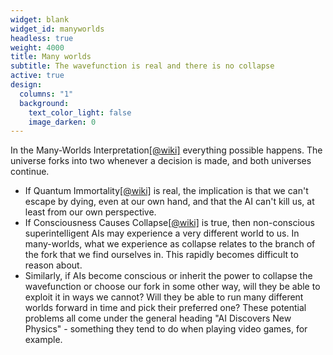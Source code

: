```yaml
---
widget: blank
widget_id: manyworlds
headless: true
weight: 4000
title: Many worlds
subtitle: The wavefunction is real and there is no collapse
active: true
design:
  columns: "1"
  background:
    text_color_light: false
    image_darken: 0
---
```


In the Many-Worlds Interpretation[\[@wiki\]](https://en.wikipedia.org/wiki/Many-worlds_interpretation) everything possible happens.  The universe forks into two whenever a decision is made, and both universes continue.

 - If Quantum Immortality[\[@wiki\]](https://en.wikipedia.org/wiki/Quantum_suicide_and_immortality) is real, the implication is that we can't escape by dying, even at our own hand, and that the AI can't kill us, at least from our own perspective.
 - If Consciousness Causes Collapse[\[@wiki\]](https://en.wikipedia.org/wiki/Von_Neumann%E2%80%93Wigner_interpretation) is true, then non-conscious superintelligent AIs may experience a very different world to us.  In many-worlds, what we experience as collapse relates to the branch of the fork that we find ourselves in.  This rapidly becomes difficult to reason about.
 - Similarly, if AIs become conscious or inherit the power to collapse the wavefunction or choose our fork in some other way, will they be able to exploit it in ways we cannot?  Will they be able to run many different worlds forward in time and pick their preferred one?  These potential problems all come under the general heading "AI Discovers New Physics" - something they tend to do when playing video games, for example.
